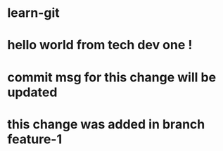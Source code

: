 # learn-git

# hello world from tech dev one !

# commit msg for this change will be updated

# this change was added in branch feature-1